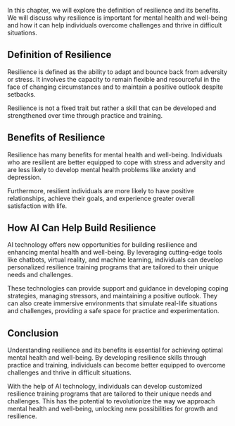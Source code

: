 

In this chapter, we will explore the definition of resilience and its benefits. We will discuss why resilience is important for mental health and well-being and how it can help individuals overcome challenges and thrive in difficult situations.

Definition of Resilience
------------------------

Resilience is defined as the ability to adapt and bounce back from adversity or stress. It involves the capacity to remain flexible and resourceful in the face of changing circumstances and to maintain a positive outlook despite setbacks.

Resilience is not a fixed trait but rather a skill that can be developed and strengthened over time through practice and training.

Benefits of Resilience
----------------------

Resilience has many benefits for mental health and well-being. Individuals who are resilient are better equipped to cope with stress and adversity and are less likely to develop mental health problems like anxiety and depression.

Furthermore, resilient individuals are more likely to have positive relationships, achieve their goals, and experience greater overall satisfaction with life.

How AI Can Help Build Resilience
--------------------------------

AI technology offers new opportunities for building resilience and enhancing mental health and well-being. By leveraging cutting-edge tools like chatbots, virtual reality, and machine learning, individuals can develop personalized resilience training programs that are tailored to their unique needs and challenges.

These technologies can provide support and guidance in developing coping strategies, managing stressors, and maintaining a positive outlook. They can also create immersive environments that simulate real-life situations and challenges, providing a safe space for practice and experimentation.

Conclusion
----------

Understanding resilience and its benefits is essential for achieving optimal mental health and well-being. By developing resilience skills through practice and training, individuals can become better equipped to overcome challenges and thrive in difficult situations.

With the help of AI technology, individuals can develop customized resilience training programs that are tailored to their unique needs and challenges. This has the potential to revolutionize the way we approach mental health and well-being, unlocking new possibilities for growth and resilience.
